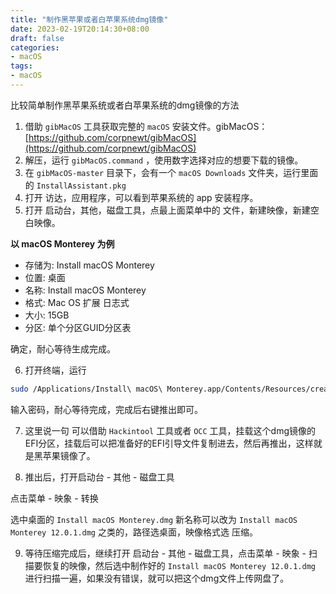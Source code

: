 ```yaml
---
title: "制作黑苹果或者白苹果系统dmg镜像"
date: 2023-02-19T20:14:30+08:00
draft: false
categories: 
- macOS
tags:
- macOS
---
```


比较简单制作黑苹果系统或者白苹果系统的dmg镜像的方法

1. 借助 `gibMacOS` 工具获取完整的 `macOS` 安装文件。gibMacOS：[https://github.com/corpnewt/gibMacOS](https://github.com/corpnewt/gibMacOS)
2. 解压，运行 `gibMacOS.command` ，使用数字选择对应的想要下载的镜像。
3. 在 `gibMacOS-master` 目录下，会有一个 `macOS Downloads` 文件夹，运行里面的 `InstallAssistant.pkg` 
4. 打开 访达，应用程序，可以看到苹果系统的 app 安装程序。
5. 打开 启动台，其他，磁盘工具，点最上面菜单中的 文件，新建映像，新建空白映像。

**以 macOS Monterey 为例**

- 存储为: Install macOS Monterey
- 位置: 桌面
- 名称: Install macOS Monterey
- 格式: Mac OS 扩展 日志式
- 大小: 15GB
- 分区: 单个分区GUID分区表

确定，耐心等待生成完成。

6. 打开终端，运行

```bash
sudo /Applications/Install\ macOS\ Monterey.app/Contents/Resources/createinstallmedia --volume /Volumes/Install\ macOS\ Monterey/ /Applications/Install\ macOS\ Monterey.app --nointeraction
``` 

输入密码，耐心等待完成，完成后右键推出即可。

7. 这里说一句 可以借助 `Hackintool` 工具或者 `OCC` 工具，挂载这个dmg镜像的EFI分区，挂载后可以把准备好的EFI引导文件复制进去，然后再推出，这样就是黑苹果镜像了。

8. 推出后，打开启动台 - 其他 - 磁盘工具

点击菜单 - 映象 - 转换

选中桌面的 `Install macOS Monterey.dmg` 新名称可以改为 `Install macOS Monterey 12.0.1.dmg` 之类的，路径选桌面，映像格式选 压缩。

9. 等待压缩完成后，继续打开 启动台 - 其他 - 磁盘工具，点击菜单 - 映象 - 扫描要恢复的映像，然后选中制作好的 `Install macOS Monterey 12.0.1.dmg` 进行扫描一遍，如果没有错误，就可以把这个dmg文件上传网盘了。
